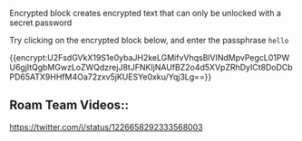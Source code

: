 Encrypted block creates encrypted text that can only be unlocked with a secret password

Try clicking on the encrypted block below, and enter the passphrase `hello`

{{encrypt:U2FsdGVkX19S1e0ybaJH2keLGMifvVhqsBlVINdMpvPegcL01PWU6gjltQgbMGwzLoZWQdzrejJ8tJFNKIjNAUfBZ2o4d5XVpZRhDyICt8DoDCbPD65ATX9HHfM4Oa72zxv5jKUESYe0xku/Yqj3Lg==}}

## Roam Team Videos::

https://twitter.com/i/status/1226658292333568003

